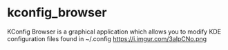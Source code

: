 # kconfig_browser
KConfig Browser is a graphical application which allows you to modify KDE configuration files found in ~/.config
https://i.imgur.com/3aIpCNo.png
